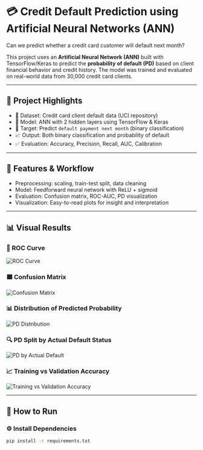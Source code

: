 # 💳 Credit Default Prediction using Artificial Neural Networks (ANN)

Can we predict whether a credit card customer will default next month?

This project uses an **Artificial Neural Network (ANN)** built with TensorFlow/Keras to predict the **probability of default (PD)** based on client financial behavior and credit history. The model was trained and evaluated on real-world data from 30,000 credit card clients.

---

## 🧠 Project Highlights

- 📂 Dataset: Credit card client default data (UCI repository)
- 🤖 Model: ANN with 2 hidden layers using TensorFlow & Keras
- 🎯 Target: Predict `default payment next month` (binary classification)
- 📈 Output: Both binary classification and probability of default
- ✅ Evaluation: Accuracy, Precision, Recall, AUC, Calibration

---

## 🧪 Features & Workflow

- Preprocessing: scaling, train-test split, data cleaning
- Model: Feedforward neural network with ReLU + sigmoid
- Evaluation: Confusion matrix, ROC-AUC, PD visualization
- Visualization: Easy-to-read plots for insight and interpretation

---

## 📊 Visual Results

### 🎯 ROC Curve
![ROC Curve](roc_curve.png)

### 🟩 Confusion Matrix
![Confusion Matrix](confusion_matrix.png)

### 📊 Distribution of Predicted Probability
![PD Distribution](distribution_of_predicted_probability_of_default.png)

### 🔍 PD Split by Actual Default Status
![PD by Actual Default](predicted_PD_by_actual_default.png)

### 📈 Training vs Validation Accuracy
![Training vs Validation Accuracy](training__validation_accuracy_over_epochs.png)

---

## 🧾 How to Run

### ⚙️ Install Dependencies
```bash
pip install -r requirements.txt
